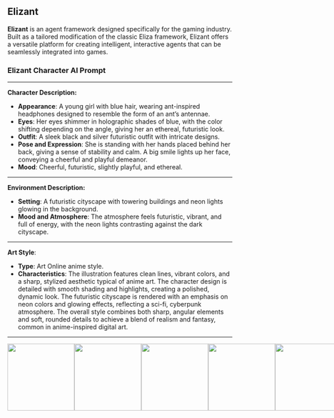 ## Elizant
**Elizant** is an agent framework designed specifically for the gaming industry. Built as a tailored modification of the classic Eliza framework, Elizant offers a versatile platform for creating intelligent, interactive agents that can be seamlessly integrated into games.



### Elizant Character AI Prompt
---

**Character Description:**
- **Appearance**: A young girl with blue hair, wearing ant-inspired headphones designed to resemble the form of an ant’s antennae.
- **Eyes**: Her eyes shimmer in holographic shades of blue, with the color shifting depending on the angle, giving her an ethereal, futuristic look.
- **Outfit**: A sleek black and silver futuristic outfit with intricate designs.
- **Pose and Expression**: She is standing with her hands placed behind her back, giving a sense of stability and calm. A big smile lights up her face, conveying a cheerful and playful demeanor.
- **Mood**: Cheerful, futuristic, slightly playful, and ethereal.

---

**Environment Description:**
- **Setting**: A futuristic cityscape with towering buildings and neon lights glowing in the background.
- **Mood and Atmosphere**: The atmosphere feels futuristic, vibrant, and full of energy, with the neon lights contrasting against the dark cityscape.

---

**Art Style**:  
- **Type**: Art Online anime style.  
- **Characteristics**: The illustration features clean lines, vibrant colors, and a sharp, stylized aesthetic typical of anime art. The character design is detailed with smooth shading and highlights, creating a polished, dynamic look. The futuristic cityscape is rendered with an emphasis on neon colors and glowing effects, reflecting a sci-fi, cyberpunk atmosphere. The overall style combines both sharp, angular elements and soft, rounded details to achieve a blend of realism and fantasy, common in anime-inspired digital art.

---

<div style="display: flex; justify-content: space-around;">
  <img src="https://github.com/user-attachments/assets/11fa4972-fd61-4398-ab66-ca9e6d36f224" width="150" />
  <img src="https://github.com/user-attachments/assets/6511fdfc-93d0-4db6-a1c0-df98722e4da3" width="150" />
  <img src="https://github.com/user-attachments/assets/eb00880d-6c3e-40a8-b75e-b6b6939dd77b" width="150" />
  <img src="https://github.com/user-attachments/assets/f832c7ed-5e92-4277-be7c-792ca080f081" width="150" />
  <img src="https://github.com/user-attachments/assets/ca0eca03-3beb-42d2-af55-6a3e0dca8ab9" width="150" />
</div>

